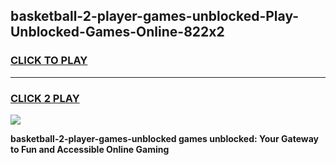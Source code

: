 
## basketball-2-player-games-unblocked-Play-Unblocked-Games-Online-822x2
<h3>
<a href="https://premium76.site?title=basketball-2-player-games-unblocked&ref=24A">CLICK TO PLAY</a></h3>
<hr>

<h3>
<a href="https://premium76.site?title=basketball-2-player-games-unblocked&ref=24A">CLICK 2 PLAY</a>
  
</h3>

<a href="https://premium76.site?title=basketball-2-player-games-unblocked&ref=24A"><img src="https://clearcache.store/games.png"></a>


**basketball-2-player-games-unblocked games unblocked: Your Gateway to Fun and Accessible Online Gaming**
